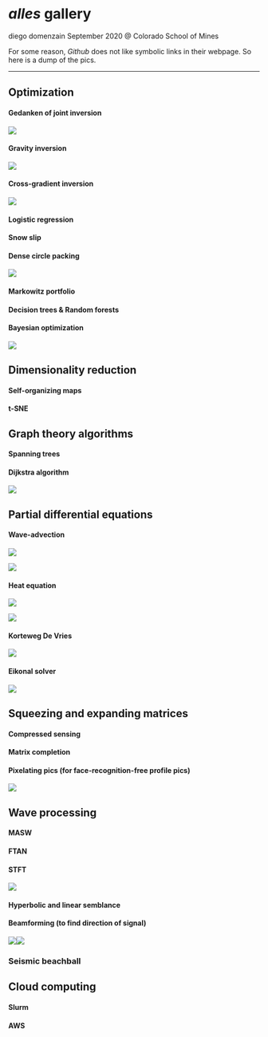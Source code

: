 # _alles_ gallery
diego domenzain
September 2020 @ Colorado School of Mines

For some reason, _Github_ does not like symbolic links in their webpage. So here is a dump of the pics.

---

## Optimization

#### Gedanken of joint inversion
[![](../projects/opti/pics/gedanken.png)](../projects/opti/gedanken/)
#### Gravity inversion
[![](../projects/opti/pics/gravity_inversion.png)](../projects/opti/gravity/)
#### Cross-gradient inversion
[![](../projects/opti/pics/xgrad-a-b.png)](../projects/opti/xgrad/)
#### Logistic regression
#### Snow slip
#### Dense circle packing
[![](../projects/opti/pics/covid_19-people.png)](../projects/opti/dense-circ/)
#### Markowitz portfolio
#### Decision trees & Random forests
#### Bayesian optimization
[![](../projects/opti/pics/bayes-opti-ex.png)](../projects/opti/baye-opti/)

## Dimensionality reduction

#### Self-organizing maps
#### t-SNE

## Graph theory algorithms

#### Spanning trees
#### Dijkstra algorithm
[![](../projects/graph-alg/pics/dijkstra-10nodes.png)](./)

## Partial differential equations

#### Wave-advection
[![](../projects/pdes/pics/wave_2d_material.png)](./)
	
[![](../projects/pdes/pics/wave_2d.png)](./)
#### Heat equation
[![](../projects/pdes/pics/heat_2d_material.png)](./)
	
[![](../projects/pdes/pics/heat_2d.png)](./)
#### Korteweg De Vries
[![](../projects/pdes/pics/korteweg.png)](./)
#### Eikonal solver
[![](../projects/pdes/pics/eikonal_2d.png)](./)

## Squeezing and expanding matrices

#### Compressed sensing
#### Matrix completion
#### Pixelating pics (for face-recognition-free profile pics)
[![](../projects/sque-exp/pics/pixelate_mini.png)](./)

## Wave processing

#### MASW
#### FTAN
#### STFT
[![](../projects/wave-proc/pics/stft.png)](./)
#### Hyperbolic and linear semblance
#### Beamforming (to find direction of signal)
[![](../projects/wave-proc/pics/beamform_data.png)](./)[![](../projects/wave-proc/pics/beamform_velo-angle.png)](./)
### Seismic beachball
	
## Cloud computing

#### Slurm
#### AWS




